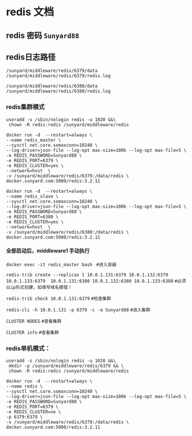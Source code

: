 # redis 文档
 

## redis 密码    `Sunyard88`
## redis日志路径

`/sunyard/middleware/redis/6379/data   /sunyard/middleware/redis/6379/redis.log`

`/sunyard/middleware/redis/6380/data   /sunyard/middleware/redis/6380/redis.log`

### redis集群模式
```
useradd -s /sbin/nologin redis -u 1020 &&\
 chown -R redis:redis /sunyard/middleware/redis
```
``` 
docker run -d  --restart=always \
--name redis_master \
--sysctl net.core.somaxconn=10240 \
--log-driver=json-file --log-opt max-size=100k --log-opt max-file=5 \
-e REDIS_PASSWORD=Sunyard88 \
-e REDIS_PORT=6379 \
-e REDIS_CLUSTER=yes \
--network=host  \
-v /sunyard/middleware/redis/6379:/data/redis \
docker.sunyard.com:5000/redis:3.2.11
```
```
docker run -d  --restart=always \
--name redis_slave \
--sysctl net.core.somaxconn=10240 \
--log-driver=json-file --log-opt max-size=100k --log-opt max-file=5 \
-e REDIS_PASSWORD=Sunyard88 \
-e REDIS_PORT=6380 \
-e REDIS_CLUSTER=yes \
--network=host  \
-v /sunyard/middleware/redis/6380:/data/redis \
docker.sunyard.com:5000/redis:3.2.11
```

#### 全部启动后，middleware1 手动执行
`docker exec -it redis_master bash `     `#进入容器`

`redis-trib create --replicas 1 10.0.1.131:6379 10.0.1.132:6379 10.0.1.133:6379  10.0.1.131:6380 10.0.1.132:6380 10.0.1.133:6380`    `#必须以ip形式创建，如填写域名报错！`

`redis-trib check 10.0.1.131:6379`    `#检查集群`

`redis-cli -h 10.0.1.131 -p 6379 -c -a Sunyard88`   `#进入集群`

`CLUSTER NODES`    `#查看集群`

`CLUSTER info`        `#查看集群`


### redis单机模式：
```
useradd -s /sbin/nologin redis -u 1020 &&\
 mkdir -p /sunyard/middleware/redis/6379 && \
 chown -R redis:redis /sunyard/middleware/redis
```
```
docker run -d  --restart=always \
--name redis \
--sysctl net.core.somaxconn=10240 \
--log-driver=json-file --log-opt max-size=100k --log-opt max-file=5 \
-e REDIS_PASSWORD=Sunyard88 \
-e REDIS_PORT=6379 \
-e REDIS_CLUSTER=no \
-p 6379:6379 \
-v /sunyard/middleware/redis/6379:/data/redis \
docker.sunyard.com:5000/redis:3.2.11
```

